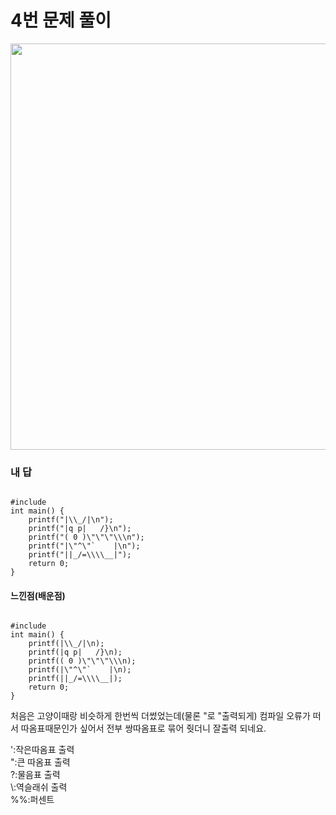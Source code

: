 # 4번 문제 풀이
<img src="https://user-images.githubusercontent.com/81015704/118219069-b42e2200-b4b3-11eb-8ace-494d2fd3006c.png" width="1000" height="650">

### 내 답
<pre><code>
#include <stdio.h>
int main() {
    printf("|\\_/|\n");
    printf("|q p|   /}\n");
    printf("( 0 )\"\"\"\\\n");
    printf("|\"^\"`    |\n");
    printf("||_/=\\\\__|");
    return 0;
}
</code></pre>


#### 느낀점(배운점)
<pre><code>
#include <stdio.h>
int main() {
    printf(|\\_/|\n);
    printf(|q p|   /}\n);
    printf(( 0 )\"\"\"\\\n);
    printf(|\"^\"`    |\n);
    printf(||_/=\\\\__|);
    return 0;
}
</code></pre>
처음은 고양이때랑 비슷하게 한번씩 더썼었는데(물론 \"로 "출력되게) 컴파일 오류가 떠서 
따옴표때문인가 싶어서 전부 쌍따옴표로 묶어 줫더니 잘출력 되네요.

\':작은따옴표 출력
<br>
\":큰 따옴표 출력
<br>
\?:물음표 출력
<br>
\\:역슬래쉬 출력
<br>
%%:퍼센트 
